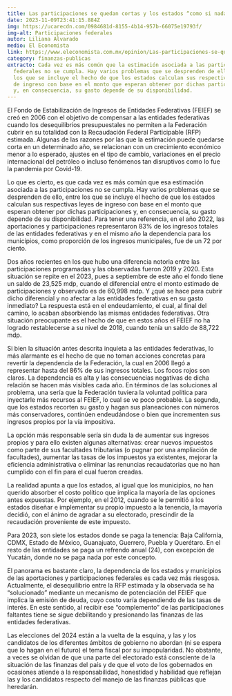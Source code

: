 ```yaml
---
title: Las participaciones se quedan cortas y los estados “como si nada”
date: 2023-11-09T23:41:15.884Z
img: https://ucarecdn.com/0984681d-8155-4b14-957b-66075e19793f/
img-alt: Participaciones federales
autor: Liliana Alvarado
medio: El Economista
link: https://www.eleconomista.com.mx/opinion/Las-participaciones-se-quedan-cortas-y-los-estados-como-si-nada-20231109-0071.html
category: finanzas-publicas
extracto: Cada vez es más común que la estimación asociada a las participaciones
  federales no se cumpla. Hay varios problemas que se desprenden de ello, entre
  los que se incluye el hecho de que los estados calculan sus respectivas leyes
  de ingreso con base en el monto que esperan obtener por dichas participaciones
  y, en consecuencia, su gasto depende de su disponibilidad.
---
```

El Fondo de Estabilización de Ingresos de Entidades Federativas (FEIEF) se creó en 2006 con el objetivo de compensar a las entidades federativas cuando los desequilibrios presupuestales no permiten a la Federación cubrir en su totalidad con la Recaudación Federal Participable (RFP) estimada. Algunas de las razones por las que la estimación puede quedarse corta en un determinado año, se relacionan con un crecimiento económico menor a lo esperado, ajustes en el tipo de cambio, variaciones en el precio internacional del petróleo o incluso fenómenos tan disruptivos como lo fue la pandemia por Covid-19.

Lo que es cierto, es que cada vez es más común que esa estimación asociada a las participaciones no se cumpla. Hay varios problemas que se desprenden de ello, entre los que se incluye el hecho de que los estados calculan sus respectivas leyes de ingreso con base en el monto que esperan obtener por dichas participaciones y, en consecuencia, su gasto depende de su disponibilidad. Para tener una referencia, en el año 2022, las aportaciones y participaciones representaron 83% de los ingresos totales de las entidades federativas y en el mismo año la dependencia para los municipios, como proporción de los ingresos municipales, fue de un 72 por ciento.

Dos años recientes en los que hubo una diferencia notoria entre las participaciones programadas y las observadas fueron 2019 y 2020. Esta situación se repite en el 2023, pues a septiembre de este año el fondo tiene un saldo de 23,525 mdp, cuando el diferencial entre el monto estimado de participaciones y observado es de 60,998 mdp. Y ¿qué se hace para cubrir dicho diferencial y no afectar a las entidades federativas en su gasto inmediato? La respuesta está en el endeudamiento, el cual, al final del camino, lo acaban absorbiendo las mismas entidades federativas. Otra situación preocupante es el hecho de que en estos años el FEIEF no ha logrado restablecerse a su nivel de 2018, cuando tenía un saldo de 88,722 mdp.

Si bien la situación antes descrita inquieta a las entidades federativas, lo más alarmante es el hecho de que no toman acciones concretas para revertir la dependencia de la Federación, la cual en 2006 llegó a representar hasta del 86% de sus ingresos totales. Los focos rojos son claros. La dependencia es alta y las consecuencias negativas de dicha relación se hacen más visibles cada año. En términos de las soluciones al problema, una sería que la Federación tuviera la voluntad política para inyectarle más recursos al FEIEF, lo cual se ve poco probable. La segunda, que los estados recorten su gasto y hagan sus planeaciones con números más conservadores, continúen endeudándose o bien que incrementen sus ingresos propios por la vía impositiva.

La opción más responsable sería sin duda la de aumentar sus ingresos propios y para ello existen algunas alternativas: crear nuevos impuestos como parte de sus facultades tributarias (o pugnar por una ampliación de facultades), aumentar las tasas de los impuestos ya existentes, mejorar la eficiencia administrativa o eliminar las renuncias recaudatorias que no han cumplido con el fin para el cual fueron creadas.

La realidad apunta a que los estados, al igual que los municipios, no han querido absorber el costo político que implica la mayoría de las opciones antes expuestas. Por ejemplo, en el 2012, cuando se le permitió a los estados diseñar e implementar su propio impuesto a la tenencia, la mayoría decidió, con el ánimo de agradar a su electorado, prescindir de la recaudación proveniente de este impuesto.

Para 2023, son siete los estados donde se paga la tenencia: Baja California, CDMX, Estado de México, Guanajuato, Guerrero, Puebla y Querétaro. En el resto de las entidades se paga un refrendo anual (24), con excepción de Yucatán, donde no se paga nada por este concepto.

El panorama es bastante claro, la dependencia de los estados y municipios de las aportaciones y participaciones federales es cada vez más riesgosa. Actualmente, el desequilibrio entre la RFP estimada y la observada se ha “solucionado” mediante un mecanismo de potenciación del FEIEF que implica la emisión de deuda, cuyo costo varía dependiendo de las tasas de interés. En este sentido, al recibir ese “complemento” de las participaciones faltantes tiene se sigue debilitando y presionando las finanzas de las entidades federativas.

Las elecciones del 2024 están a la vuelta de la esquina, y las y los candidatos de los diferentes ámbitos de gobierno no abordan (ni se espera que lo hagan en el futuro) el tema fiscal por su impopularidad. No obstante, a veces se olvidan de que una parte del electorado está consciente de la situación de las finanzas del país y de que el voto de los gobernados en ocasiones atiende a la responsabilidad, honestidad y habilidad que reflejan las y los candidatos respecto del manejo de las finanzas públicas que heredarán.
